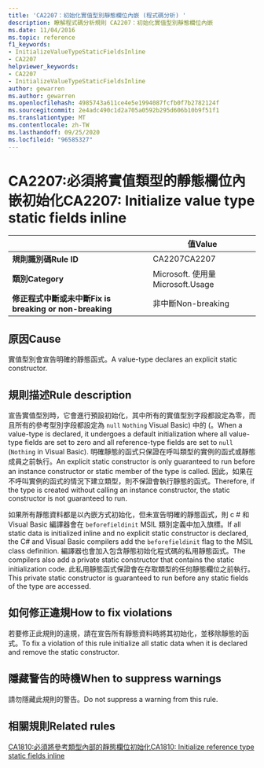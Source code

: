 ```yaml
---
title: 'CA2207：初始化實值型別靜態欄位內嵌 (程式碼分析) '
description: 瞭解程式碼分析規則 CA2207：初始化實值型別靜態欄位內嵌
ms.date: 11/04/2016
ms.topic: reference
f1_keywords:
- InitializeValueTypeStaticFieldsInline
- CA2207
helpviewer_keywords:
- CA2207
- InitializeValueTypeStaticFieldsInline
author: gewarren
ms.author: gewarren
ms.openlocfilehash: 4985743a611ce4e5e1994087fcfb0f7b2782124f
ms.sourcegitcommit: 2e4adc490c1d2a705a0592b295d606b10b9f51f1
ms.translationtype: MT
ms.contentlocale: zh-TW
ms.lasthandoff: 09/25/2020
ms.locfileid: "96585327"
---
```

# <a name="ca2207-initialize-value-type-static-fields-inline"></a><span data-ttu-id="498b7-103">CA2207:必須將實值類型的靜態欄位內嵌初始化</span><span class="sxs-lookup"><span data-stu-id="498b7-103">CA2207: Initialize value type static fields inline</span></span>

| | <span data-ttu-id="498b7-104">值</span><span class="sxs-lookup"><span data-stu-id="498b7-104">Value</span></span> |
|-|-|
| <span data-ttu-id="498b7-105">**規則識別碼**</span><span class="sxs-lookup"><span data-stu-id="498b7-105">**Rule ID**</span></span> |<span data-ttu-id="498b7-106">CA2207</span><span class="sxs-lookup"><span data-stu-id="498b7-106">CA2207</span></span>|
| <span data-ttu-id="498b7-107">**類別**</span><span class="sxs-lookup"><span data-stu-id="498b7-107">**Category**</span></span> |<span data-ttu-id="498b7-108">Microsoft. 使用量</span><span class="sxs-lookup"><span data-stu-id="498b7-108">Microsoft.Usage</span></span>|
| <span data-ttu-id="498b7-109">**修正程式中斷或未中斷**</span><span class="sxs-lookup"><span data-stu-id="498b7-109">**Fix is breaking or non-breaking**</span></span> |<span data-ttu-id="498b7-110">非中斷</span><span class="sxs-lookup"><span data-stu-id="498b7-110">Non-breaking</span></span>|

## <a name="cause"></a><span data-ttu-id="498b7-111">原因</span><span class="sxs-lookup"><span data-stu-id="498b7-111">Cause</span></span>

<span data-ttu-id="498b7-112">實值型別會宣告明確的靜態函式。</span><span class="sxs-lookup"><span data-stu-id="498b7-112">A value-type declares an explicit static constructor.</span></span>

## <a name="rule-description"></a><span data-ttu-id="498b7-113">規則描述</span><span class="sxs-lookup"><span data-stu-id="498b7-113">Rule description</span></span>

<span data-ttu-id="498b7-114">宣告實值型別時，它會進行預設初始化，其中所有的實值型別字段都設定為零，而且所有的參考型別字段都設定為 `null` `Nothing` Visual Basic) 中的 (。</span><span class="sxs-lookup"><span data-stu-id="498b7-114">When a value-type is declared, it undergoes a default initialization where all value-type fields are set to zero and all reference-type fields are set to `null` (`Nothing` in Visual Basic).</span></span> <span data-ttu-id="498b7-115">明確靜態的函式只保證在呼叫類型的實例的函式或靜態成員之前執行。</span><span class="sxs-lookup"><span data-stu-id="498b7-115">An explicit static constructor is only guaranteed to run before an instance constructor or static member of the type is called.</span></span> <span data-ttu-id="498b7-116">因此，如果在不呼叫實例的函式的情況下建立類型，則不保證會執行靜態的函式。</span><span class="sxs-lookup"><span data-stu-id="498b7-116">Therefore, if the type is created without calling an instance constructor, the static constructor is not guaranteed to run.</span></span>

<span data-ttu-id="498b7-117">如果所有靜態資料都是以內嵌方式初始化，但未宣告明確的靜態函式，則 c # 和 Visual Basic 編譯器會在 `beforefieldinit` MSIL 類別定義中加入旗標。</span><span class="sxs-lookup"><span data-stu-id="498b7-117">If all static data is initialized inline and no explicit static constructor is declared, the C# and Visual Basic compilers add the `beforefieldinit` flag to the MSIL class definition.</span></span> <span data-ttu-id="498b7-118">編譯器也會加入包含靜態初始化程式碼的私用靜態函式。</span><span class="sxs-lookup"><span data-stu-id="498b7-118">The compilers also add a private static constructor that contains the static initialization code.</span></span> <span data-ttu-id="498b7-119">此私用靜態函式保證會在存取類型的任何靜態欄位之前執行。</span><span class="sxs-lookup"><span data-stu-id="498b7-119">This private static constructor is guaranteed to run before any static fields of the type are accessed.</span></span>

## <a name="how-to-fix-violations"></a><span data-ttu-id="498b7-120">如何修正違規</span><span class="sxs-lookup"><span data-stu-id="498b7-120">How to fix violations</span></span>

<span data-ttu-id="498b7-121">若要修正此規則的違規，請在宣告所有靜態資料時將其初始化，並移除靜態的函式。</span><span class="sxs-lookup"><span data-stu-id="498b7-121">To fix a violation of this rule initialize all static data when it is declared and remove the static constructor.</span></span>

## <a name="when-to-suppress-warnings"></a><span data-ttu-id="498b7-122">隱藏警告的時機</span><span class="sxs-lookup"><span data-stu-id="498b7-122">When to suppress warnings</span></span>

<span data-ttu-id="498b7-123">請勿隱藏此規則的警告。</span><span class="sxs-lookup"><span data-stu-id="498b7-123">Do not suppress a warning from this rule.</span></span>

## <a name="related-rules"></a><span data-ttu-id="498b7-124">相關規則</span><span class="sxs-lookup"><span data-stu-id="498b7-124">Related rules</span></span>

[<span data-ttu-id="498b7-125">CA1810:必須將參考類型內部的靜態欄位初始化</span><span class="sxs-lookup"><span data-stu-id="498b7-125">CA1810: Initialize reference type static fields inline</span></span>](ca1810.md)
